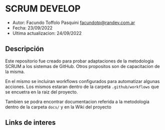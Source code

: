 # SCRUM DEVELOP

- Autor: Facundo Toffolo Pasquini <facundotp@randev.com.ar>
- Fecha: 23/09/2022
- Ultima actualizacion: 24/09/2022

## Descripción

Este repositorio fue creado para probar adaptaciones de la metodologia SCRUM a los sistemas de GitHub.
Otros propositos son de capacitacion de la misma.

En el mismo se incluiran workflows configurados para automatizar algunas acciones. Los mismos estaran dentro de la carpeta 
`.github/workflows` que se encuetra en la raiz del proyecto.

Tambien se podra encontrar documentacion referida a la metodologia dentro de la carpeta `docs/` y en la Wiki del proyecto

## Links de interes
